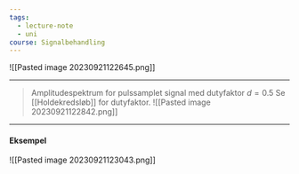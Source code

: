 ```yaml
---
tags:
  - lecture-note
  - uni
course: Signalbehandling
---
```

![[Pasted image 20230921122645.png]]
***
>Amplitudespektrum for pulssamplet signal med dutyfaktor $d=0.5$
>Se [[Holdekredsløb]] for dutyfaktor.
![[Pasted image 20230921122842.png]]

***
#### Eksempel
![[Pasted image 20230921123043.png]]
